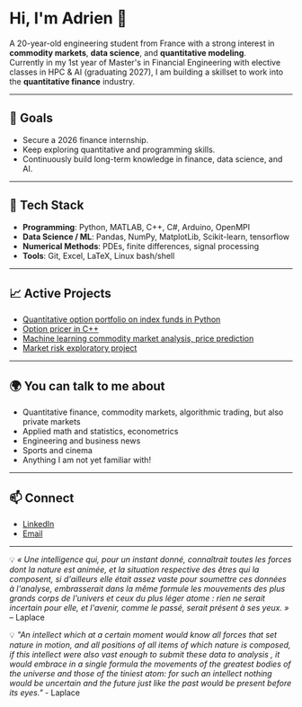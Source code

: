 # Hi, I'm Adrien 👋

A 20-year-old engineering student from France with a strong interest in **commodity markets**, **data science**, and **quantitative modeling**.  
Currently in my 1st year of Master's in Financial Engineering with elective classes in HPC & AI (graduating 2027), I am building a skillset to work into the **quantitative finance** industry.

---

## 🎯 Goals
- Secure a 2026 finance internship.
- Keep exploring quantitative and programming skills.
- Continuously build long-term knowledge in finance, data science, and AI.

---

## 🔧 Tech Stack
- **Programming**: Python, MATLAB, C++, C#, Arduino, OpenMPI
- **Data Science / ML**: Pandas, NumPy, MatplotLib, Scikit-learn, tensorflow
- **Numerical Methods**: PDEs, finite differences, signal processing
- **Tools**: Git, Excel, LaTeX, Linux bash/shell

---

## 📈 Active Projects
- [Quantitative option portfolio on index funds in Python](https://github.com/adbayre/Quant-Option-Portfolio)
- [Option pricer in C++](https://github.com/adbayre/Option-Pricing-CPP)
- [Machine learning commodity market analysis, price prediction](https://github.com/adbayre/Commodities-Price-Prediction)
- [Market risk exploratory project](https://github.com/MartinJondeau/Market-Risk-Modelling)

---

## 🌍 You can talk to me about
- Quantitative finance, commodity markets, algorithmic trading, but also private markets
- Applied math and statistics, econometrics
- Engineering and business news
- Sports and cinema
- Anything I am not yet familiar with!

---

## 📫 Connect
- [LinkedIn](www.linkedin.com/in/adrien-bayre)
- [Email](mailto:adrien.bayre@outlook.fr)

---

💡 *« Une intelligence qui, pour un instant donné, connaîtrait toutes les forces dont la nature est animée, et la situation respective des êtres qui la composent, si d'ailleurs elle était assez vaste pour soumettre ces données à l'analyse, embrasserait dans la même formule les mouvements des plus grands corps de l'univers et ceux du plus léger atome : rien ne serait incertain pour elle, et l'avenir, comme le passé, serait présent à ses yeux. »* – Laplace

💡 *"An intellect which at a certain moment would know all forces that set nature in motion, and all positions of all items of which nature is composed, if this intellect were also vast enough to submit these data to analysis , it would embrace in a single formula the movements of the greatest bodies of the universe and those of the tiniest atom: for such an intellect nothing would be uncertain and the future just like the past would be present before its eyes."* - Laplace


